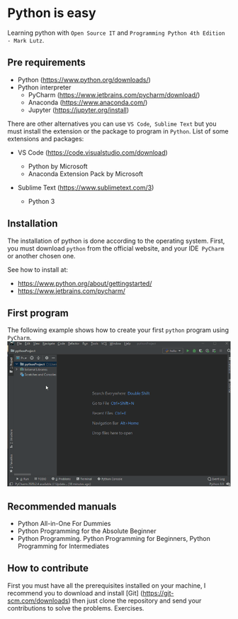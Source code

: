 # Python is easy
 Learning python with `Open Source IT` and `Programming Python 4th Edition - Mark Lutz`.

## Pre requirements

- Python (https://www.python.org/downloads/)
- Python interpreter
    - PyCharm (https://www.jetbrains.com/pycharm/download/)
    - Anaconda (https://www.anaconda.com/)
    - Jupyter (https://jupyter.org/install)

There are other alternatives you can use `VS Code`,` Sublime Text` but you must install the extension or the package to program in `Python`.
List of some extensions and packages:
- VS Code (https://code.visualstudio.com/download)
    - Python by Microsoft
    - Anaconda Extension Pack by Microsoft

- Sublime Text (https://www.sublimetext.com/3)
    - Python 3

## Installation

The installation of python is done according to the operating system.
First, you must download `python` from the official website, and your IDE` PyCharm` or another chosen one.

See how to install at:
-   https://www.python.org/about/gettingstarted/
-   https://www.jetbrains.com/pycharm/

## First program

The following example shows how to create your first `python` program using` PyCharm`.
<img src="hello.gif" />


## Recommended manuals

-   Python All-in-One For Dummies
-   Python Programming for the Absolute Beginner
-   Python Programming. Python Programming for Beginners, Python Programming for Intermediates


## How to contribute

First you must have all the prerequisites installed on your machine, I recommend you to download and install [Git] (https://git-scm.com/downloads) then just clone the repository and send your contributions to solve the problems. Exercises.
